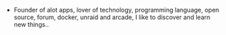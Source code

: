 - Founder of alot apps, lover of technology, programming language, open source, forum, docker, unraid and arcade, I like to discover and learn new things..
  <br>




























































































































































































































































































